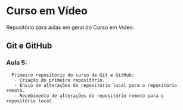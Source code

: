# Curso em Vídeo
 Repositório para aulas em geral do Curso em Vídeo.

 ## Git e GitHub

 ###  Aula 5:
    
      Primeiro repositório do curso de Git e GitHub:  
       - Criação do primeiro repositório.
       - Envio de alterações do repositório local para o repositório remoto.
       - Recebimento de alterações do repositório remoto para o repositório local.


